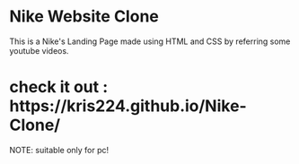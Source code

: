 <h1>Nike Website Clone</h1>

This is a Nike's Landing Page made using HTML and CSS by referring some youtube videos.

<h1>check it out :  https://kris224.github.io/Nike-Clone/</h1> 
NOTE: suitable only for pc!
